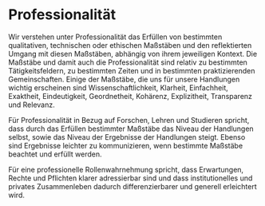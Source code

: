 # Professionalität
Wir verstehen unter Professionalität das Erfüllen von bestimmten qualitativen, technischen oder ethischen Maßstäben und den reflektierten Umgang mit diesen Maßstäben, abhängig von ihrem jeweiligen Kontext.
Die Maßstäbe und damit auch die Professionalität sind relativ zu bestimmten Tätigkeitsfeldern, zu bestimmten Zeiten und in bestimmten praktizierenden Gemeinschaften.
Einige der Maßstäbe, die uns für unsere Handlungen wichtig erscheinen sind Wissenschaftlichkeit, Klarheit, Einfachheit, Exaktheit, Eindeutigkeit, Geordnetheit, Kohärenz, Explizitheit, Transparenz und Relevanz.

Für Professionalität in Bezug auf Forschen, Lehren und Studieren spricht, dass durch das Erfüllen bestimmter Maßstäbe das Niveau der Handlungen selbst, sowie das Niveau der Ergebnisse der Handlungen steigt.
Ebenso sind Ergebnisse leichter zu kommunizieren, wenn bestimmte Maßstäbe beachtet und erfüllt werden.

Für eine professionelle Rollenwahrnehmung spricht, dass Erwartungen, Rechte und Pflichten klarer adressierbar sind und dass institutionelles und privates Zusammenleben dadurch differenzierbarer und generell erleichtert wird.
